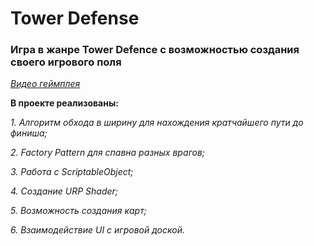 # Tower Defense
### Игра в жанре Tower Defence с возможностью создания своего игрового поля
[_Видео геймплея_](https://youtu.be/Y7z9lJY-Ve0)

**В проекте реализованы:**

_1. Алгоритм обхода в ширину для нахождения кратчайшего пути до финиша;_

_2. Factory Pattern для спавна разных врагов;_

_3. Работа с ScriptableObject;_

_4. Создание URP Shader;_

_5. Возможность создания карт;_

_6. Взаимодействие UI с игровой доской._
